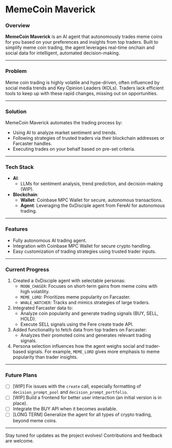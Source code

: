 # MemeCoin Maverick  

### **Overview**  
**MemeCoin Maverick** is an AI agent that autonomously trades meme coins for you based on your preferences and insights from top traders. Built to simplify meme coin trading, the agent leverages real-time onchain and social data for intelligent, automated decision-making.  

---  

### **Problem**  
Meme coin trading is highly volatile and hype-driven, often influenced by social media trends and Key Opinion Leaders (KOLs). Traders lack efficient tools to keep up with these rapid changes, missing out on opportunities.  

---  

### **Solution**  
MemeCoin Maverick automates the trading process by:  
- Using AI to analyze market sentiment and trends.  
- Following strategies of trusted traders via their blockchain addresses or Farcaster handles.  
- Executing trades on your behalf based on pre-set criteria.  

---  

### **Tech Stack**  
- **AI**:  
  - LLMs for sentiment analysis, trend prediction, and decision-making (WIP).  
- **Blockchain**:  
  - **Wallet**: Coinbase MPC Wallet for secure, autonomous transactions.  
  - **Agent**: Leveraging the 0xDisciple agent from FereAI for autonomous trading.  

---  

### **Features**  
- Fully autonomous AI trading agent.  
- Integration with Coinbase MPC Wallet for secure crypto handling.  
- Easy customization of trading strategies using trusted trader inputs.  

---  

### **Current Progress**  
1. Created a 0xDisciple agent with selectable personas:  
   - `MOON_CHASER`: Focuses on short-term gains from meme coins with high volatility.  
   - `MEME_LORD`: Prioritizes meme popularity on Farcaster.  
   - `WHALE_WATCHER`: Tracks and mimics strategies of large traders.  
2. Integrated Farcaster data to:  
   - Analyze coin popularity and generate trading signals (BUY, SELL, HOLD).  
   - Execute SELL signals using the Fere create trade API.  
3. Added functionality to fetch data from top traders on Farcaster:  
   - Analyzes their promoted coins and generates relevant trading signals.  
4. Persona selection influences how the agent weighs social and trader-based signals. For example, `MEME_LORD` gives more emphasis to meme popularity than trader insights.  

---  

### **Future Plans**  
- [ ] [WIP] Fix issues with the `create` call, especially formatting of `decision_prompt_pool` and `decision_prompt_portfolio`.  
- [ ] [WIP] Build a frontend for better user interaction (an initial version is in place).  
- [ ] Integrate the BUY API when it becomes available.  
- [ ] [LONG TERM] Generalize the agent for all types of crypto trading, beyond meme coins.  

---  

Stay tuned for updates as the project evolves! Contributions and feedback are welcome.  

